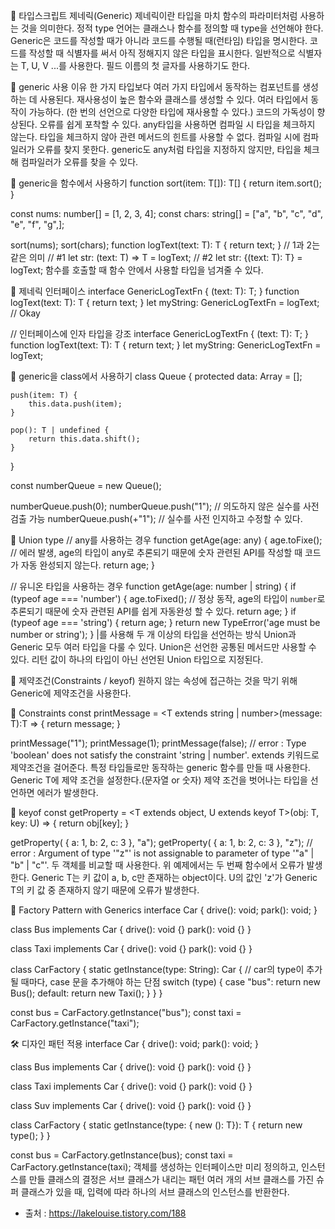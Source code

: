 🎯 타입스크립트 제네릭(Generic)
제네릭이란 타입을 마치 함수의 파라미터처럼 사용하는 것을 의미한다.
정적 type 언어는 클래스나 함수를 정의할 때 type을 선언해야 한다.
Generic은 코드를 작성할 때가 아니라 코드를 수행될 때(런타임) 타입을 명시한다.
코드를 작성할 때 식별자를 써서 아직 정해지지 않은 타입을 표시한다.
일반적으로 식별자는 T, U, V ...를 사용한다.
필드 이름의 첫 글자를 사용하기도 한다.


📝 generic 사용 이유
한 가지 타입보다 여러 가지 타입에서 동작하는 컴포넌트를 생성하는 데 사용된다.
재사용성이 높은 함수와 클래스를 생성할 수 있다.
여러 타입에서 동작이 가능하다. (한 번의 선언으로 다양한 타입에 재사용할 수 있다.)
코드의 가독성이 향상된다.
오류를 쉽게 포착할 수 있다.
any타입을 사용하면 컴파일 시 타입을 체크하지 않는다.
타입을 체크하지 않아 관련 메서드의 힌트를 사용할 수 없다.
컴파일 시에 컴파일러가 오류를 찾지 못한다.
generic도 any처럼 타입을 지정하지 않지만, 타입을 체크해 컴파일러가 오류를 찾을 수 있다.


📝 generic을 함수에서 사용하기
function sort<T>(item: T[]): T[] {
return item.sort();
}

const nums: number[] = [1, 2, 3, 4];
const chars: string[] = ["a", "b", "c", "d", "e", "f", "g",];

sort<number>(nums);
sort<string>(chars);
function logText<T>(text: T): T {
return text;
}
// 1과 2는 같은 의미
// #1
let str: <T>(text: T) => T = logText;
// #2
let str: {<T>(text: T): T} = logText;
함수를 호출할 때 함수 안에서 사용할 타입을 넘겨줄 수 있다.


📕 제네릭 인터페이스
interface GenericLogTextFn {
<T>(text: T): T;
}
function logText<T>(text: T): T {
return text;
}
let myString: GenericLogTextFn = logText; // Okay

// 인터페이스에 인자 타입을 강조
interface GenericLogTextFn<T> {
(text: T): T;
}
function logText<T>(text: T): T {
return text;
}
let myString: GenericLogTextFn<string> = logText;


📝 generic을 class에서 사용하기
class Queue<T> {
protected data: Array<T> = [];

    push(item: T) {
        this.data.push(item);
    }
 
    pop(): T | undefined {
        return this.data.shift();
    }
}

const numberQueue = new Queue<number>();

numberQueue.push(0);
numberQueue.push("1"); // 의도하지 않은 실수를 사전 검출 가능
numberQueue.push(+"1"); // 실수를 사전 인지하고 수정할 수 있다.


📝 Union type
// any를 사용하는 경우
function getAge(age: any) {
age.toFixe(); // 에러 발생, age의 타입이 any로 추론되기 때문에 숫자 관련된 API를 작성할 때 코드가 자동 완성되지 않는다.
return age;
}

// 유니온 타입을 사용하는 경우
function getAge(age: number | string) {
if (typeof age === 'number') {
age.toFixed(); // 정상 동작, age의 타입이 `number`로 추론되기 때문에 숫자 관련된 API를 쉽게 자동완성 할 수 있다.
return age;
}
if (typeof age === 'string') {
return age;
}
return new TypeError('age must be number or string');
}
|를 사용해 두 개 이상의 타입을 선언하는 방식
Union과 Generic 모두 여러 타입을 다룰 수 있다.
Union은 선언한 공통된 메서드만 사용할 수 있다.
리턴 값이 하나의 타입이 아닌 선언된 Union 타입으로 지정된다.


📝 제약조건(Constraints / keyof)
원하지 않는 속성에 접근하는 것을 막기 위해 Generic에 제약조건을 사용한다.


📕 Constraints
const printMessage = <T extends string | number>(message: T):T => {
return message;
}

printMessage<string>("1");
printMessage<number>(1);
printMessage<boolean>(false); // error : Type 'boolean' does not satisfy the constraint 'string | number'.
extends 키워드로 제약조건을 걸어준다.
특정 타입들로만 동작하는 generic 함수를 만들 때 사용한다.
Generic T에 제약 조건을 설정한다.(문자열 or 숫자)
제약 조건을 벗어나는 타입을 선언하면 에러가 발생한다.


📕 keyof
const getProperty = <T extends object, U extends keyof T>(obj: T, key: U) => {
return obj[key];
}

getProperty( { a: 1, b: 2, c: 3 }, "a");
getProperty( { a: 1, b: 2, c: 3 }, "z"); // error : Argument of type '"z"' is not assignable to parameter of type '"a" | "b" | "c"'.
두 객체를 비교할 때 사용한다.
위 예제에서는 두 번째 함수에서 오류가 발생한다.
Generic T는 키 값이 a, b, c만 존재하는 object이다.
U의 값인 'z'가 Generic T의 키 값 중 존재하지 않기 때문에 오류가 발생한다.


📝 Factory Pattern with Generics
interface Car {
drive(): void;
park(): void;
}

class Bus implements Car {
drive(): void {}
park(): void {}
}

class Taxi implements Car {
drive(): void {}
park(): void {}
}

class CarFactory {
static getInstance(type: String): Car {
// car의 type이 추가될 때마다, case 문을 추가해야 하는 단점
switch (type) {
case "bus":
return new Bus();
default:
return new Taxi();
}
}
}

const bus = CarFactory.getInstance("bus");
const taxi = CarFactory.getInstance("taxi");


🛠 디자인 패턴 적용
interface Car {
drive(): void;
park(): void;
}

class Bus implements Car {
drive(): void {}
park(): void {}
}

class Taxi implements Car {
drive(): void {}
park(): void {}
}

class Suv implements Car {
drive(): void {}
park(): void {}
}

class CarFactory {
static getInstance<T extends Car>(type: { new (): T}): T {
return new type();
}
}

const bus = CarFactory.getInstance(bus);
const taxi = CarFactory.getInstance(taxi);
객체를 생성하는 인터페이스만 미리 정의하고, 인스턴스를 만들 클래스의 결정은 서브 클래스가 내리는 패턴
여러 개의 서브 클래스를 가진 슈퍼 클래스가 있을 때, 입력에 따라 하나의 서브 클래스의 인스턴스를 반환한다.


- 출처 : https://lakelouise.tistory.com/188
